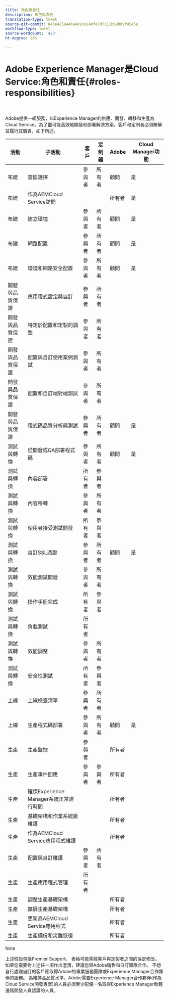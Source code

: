 ```yaml
---
title: 角色與責任
description: 角色與責任
translation-type: tm+mt
source-git-commit: 843e425e446a4e9ce140fe7d7111b69bd9f4545e
workflow-type: tm+mt
source-wordcount: '423'
ht-degree: 18%

---
```



# Adobe Experience Manager是Cloud Service:角色和責任{#roles-responsibilities}

<br></br>
Adobe提供一組服務，以Experience Manager的供應、開發、轉移和生產為Cloud Service。為了盡可能高效地開發和部署解決方案，客戶和定制者必須瞭解並履行其職責，如下所述。


| 活動 | 子活動 | 客戶 | 定制器 | Adobe | Cloud Manager功能 |
|---------------------------------|-------------------------------------------------------|-------------|-------------|---------|-----------------------------|
| 布建 | 雲區選擇 | 參與者 | 所有者 | 顧問 | 是 |
| 布建 | 作為AEMCloud Service訪問 |  |  | 所有者 | 是 |
| 布建 | 建立環境 | 參與者 | 所有者 | 顧問 | 是 |
| 布建 | 網路配置 | 參與者 | 所有者 | 顧問 | 是 |
| 布建 | 環境和網路安全配置 | 參與者 | 所有者 | 顧問 | 是 |
| 開發與品質保證 | 應用程式設定與自訂 | 參與者 | 所有者 |  |  |
| 開發與品質保證 | 特定於配置和定製的調整 | 參與者 | 所有者 |  |  |
| 開發與品質保證 | 配置與自訂使用案例測試 | 參與者 | 所有者 |  |  |
| 開發與品質保證 | 配置和自訂端對端測試 | 參與者 | 所有者 |  |  |
| 開發與品質保證 | 程式碼品質分析與測試 | 參與者 | 所有者 | 顧問 | 是 |
| 測試與轉換 | 從開發或QA部署程式碼 | 參與者 | 所有者 | 顧問 | 是 |
| 測試與轉換 | 內容部署 | 所有者 | 參與者 |  |  |
| 測試與轉換 | 內容移轉 | 參與者 | 所有者 |  |  |
| 測試與轉換 | 使用者接受測試開發 | 所有者 | 參與者 |  |  |
| 測試與轉換 | 自訂SSL憑證 | 參與者 | 所有者 | 顧問 | 是 |
| 測試與轉換 | 效能測試開發 | 參與者 | 所有者 |  |  |
| 測試與轉換 | 操作手冊完成 | 所有者 | 參與者 |  |  |
| 測試與轉換 | 負載測試 | 所有者 |  |  |  |
| 測試與轉換 | 效能調整 | 參與者 | 所有者 |  |  |
| 測試與轉換 | 安全性測試 | 所有者 | 參與者 |  |  |
| 上線 | 上線檢查清單 | 參與者 | 所有者 |  |  |
| 上線 | 生產程式碼部署 | 參與者 | 所有者 | 顧問 | 是 |
| 生產 | 生產監控 | 參與者 |  | 所有者 |  |
| 生產 | 生產事件回應 | 參與者 | 參與者 | 所有者 |  |
| 生產 | 確保Experience Manager系統正常運行時間 |  |  | 所有者 |  |
| 生產 | 基礎架構和作業系統級維護 |  |  | 所有者 |  |
| 生產 | 作為AEMCloud Service應用程式維護 |  |  | 所有者 |  |
| 生產 | 配置與自訂維護 | 參與者 | 所有者 |  |  |
| 生產 | 生產應用程式管理 | 所有者 |  |  |  |
| 生產 | 調整生產基礎架構 |  |  | 所有者 |  |
| 生產 | 擴展生產基礎架構 |  |  | 所有者 |  |
| 生產 | 更新為AEMCloud Service應用程式 |  |  | 所有者 |  |
| 生產 | 生產備份和災難恢復 |  |  | 所有者 |  |

>[!NOTE]
>
> 上述假設包括Premier Support。 表格可能需經客戶與定製者之間的協定修改。 如果您需要對上述任一項作出澄清，建議您與Adobe銷售和自訂團隊合作。
> 不想自行處理自訂的客戶應取得Adobe的專業服務團隊或Experience Manager合作夥伴的服務。
>為維持高品質水準，Adobe需要Experience Manager合作夥伴(作為Cloud Service開發專案)的人員必須至少配備一名取得Experience Manager軟體進階開發人員認證的人員。
